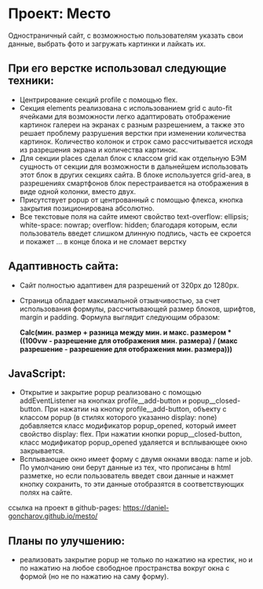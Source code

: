 # Проект: Место

Одностраничный сайт, с возможностью пользователям указать свои данные, выбрать фото и загружать картинки и лайкать их.

## При его верстке использовал следующие техники:

* Центрирование секций profile с помощью flex.
* Секция elements реализована с использованием grid с auto-fit ячейками для возможности легко адаптировать отображение картинок галереи на экранах с разным разрешением, а также это решает проблему разрушения верстки при изменении количества картинок. Количество колонок и строк само рассчитывается исходя из разрешения экрана и количества картинок.
* Для секции places сделал блок c классом grid как отдельную БЭМ сущность от секции для возможности в дальнейшем использовать этот блок в других секциях сайта. В блоке используется grid-area, в разрешениях смартфонов блок перестраивается на отображения в виде одной колонки, вместо двух.
* Присутствует popup от центрованный с помощью флекса, кнопка закрытия позиционирована абсолютно.
* Все текстовые поля на сайте имеют свойство text-overflow: ellipsis; white-space: nowrap; overflow: hidden; благодаря которым, если пользователь введет слишком длинную подпись, часть ее скроется и покажет ... в конце блока и не сломает верстку

## Адаптивность сайта:

* Сайт полностью адаптивен для разрешений от 320px до 1280px.
* Страница обладает максимальной отзывчивостью, за счет использования формулы, рассчитывающей размер блоков, шрифтов, margin и padding. Формула выглядит следующим образом:

  **Calc(мин. размер + разница между мин. и макс. размером * ((100vw - разрешение для отображения мин. размера) / (макс разрешение - разрешение для отображения мин. размера)))**



## JavaScript:

* Открытие и закрытие popup реализовано с помощью addEventListener на кнопках profile__add-button и popup__closed-button. При нажатии на кнопку profile__add-button, объекту с классом popup (в стилях которого указанно display: none) добавляется класс модификатор popup_opened, который имеет свойство display: flex. При нажатии кнопки popup__closed-button, класс модификатор popup_opened удаляется и всплывающее окно закрывается.
* Всплывающее окно имеет форму с двумя окнами ввода: name и job. По умолчанию они берут данные из тех, что прописаны в html разметке, но если пользователь введет свои данные и нажмет кнопку сохранить, то эти данные отобразятся в соответствующих полях на сайте.

ссылка на проект в github-pages: https://daniel-goncharov.github.io/mesto/

## Планы по улучшению:
* реализовать закрытие popup не только по нажатию на крестик, но и по нажатию на любое свободное пространства вокруг окна с формой (но не по нажатию на саму форму).
